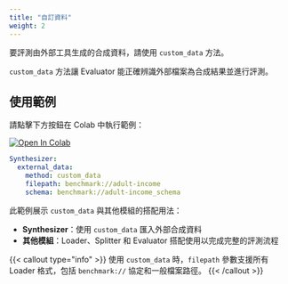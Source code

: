 ```yaml
---
title: "自訂資料"
weight: 2
---
```


要評測由外部工具生成的合成資料，請使用 `custom_data` 方法。

`custom_data` 方法讓 Evaluator 能正確辨識外部檔案為合成結果並進行評測。

## 使用範例

請點擊下方按鈕在 Colab 中執行範例：

[![Open In Colab](https://colab.research.google.com/assets/colab-badge.svg)](https://colab.research.google.com/github/nics-tw/petsard/blob/main/demo/petsard-yaml/synthesizer-yaml/custom-data.ipynb)

```yaml
Synthesizer:
  external_data:
    method: custom_data
    filepath: benchmark://adult-income
    schema: benchmark://adult-income_schema
```

此範例展示 `custom_data` 與其他模組的搭配用法：
- **Synthesizer**：使用 `custom_data` 匯入外部合成資料
- **其他模組**：Loader、Splitter 和 Evaluator 搭配使用以完成完整的評測流程

{{< callout type="info" >}}
使用 `custom_data` 時，`filepath` 參數支援所有 Loader 格式，包括 `benchmark://` 協定和一般檔案路徑。
{{< /callout >}}